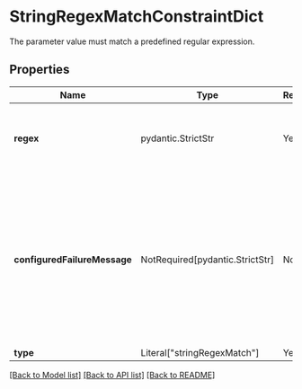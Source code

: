# StringRegexMatchConstraintDict

The parameter value must match a predefined regular expression.


## Properties
| Name | Type | Required | Description |
| ------------ | ------------- | ------------- | ------------- |
**regex** | pydantic.StrictStr | Yes | The regular expression configured in the **Ontology Manager**. |
**configuredFailureMessage** | NotRequired[pydantic.StrictStr] | No | The message indicating that the regular expression was not matched. This is configured per parameter in the **Ontology Manager**.  |
**type** | Literal["stringRegexMatch"] | Yes | None |


[[Back to Model list]](../../../../README.md#models-v1-link) [[Back to API list]](../../../../README.md#apis-v1-link) [[Back to README]](../../../../README.md)

